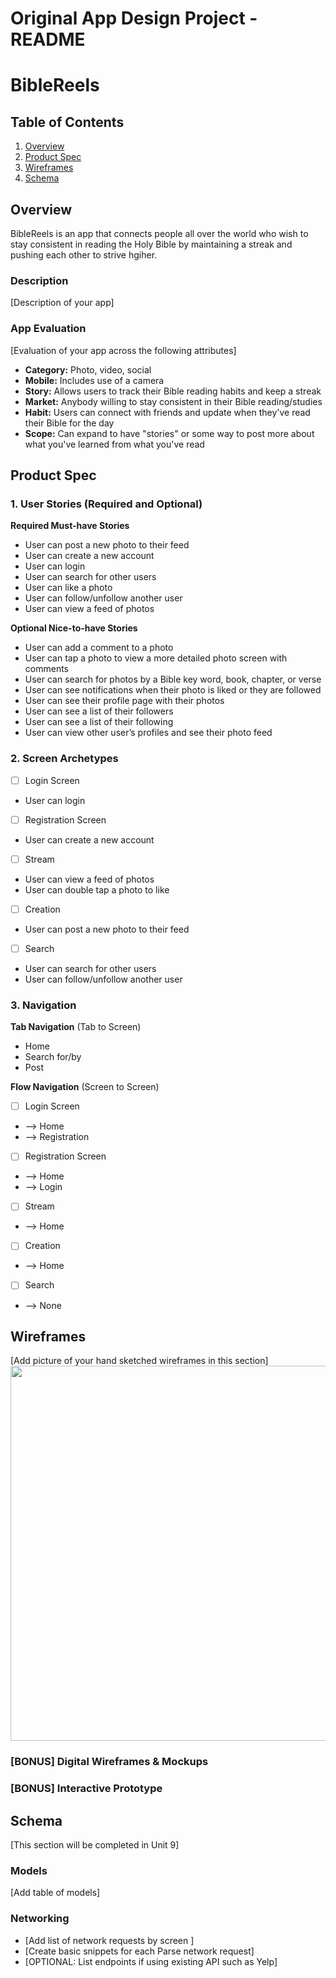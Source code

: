 Original App Design Project - README
===

# BibleReels

## Table of Contents

1. [Overview](#Overview)
2. [Product Spec](#Product-Spec)
3. [Wireframes](#Wireframes)
4. [Schema](#Schema)

## Overview
BibleReels is an app that connects people all over the world who wish to stay consistent in reading the Holy Bible by maintaining a streak and pushing each other to strive hgiher. 

### Description

[Description of your app]

### App Evaluation

[Evaluation of your app across the following attributes]
- **Category:** Photo, video, social
- **Mobile:** Includes use of a camera
- **Story:**  Allows users to track their Bible reading habits and keep a streak
- **Market:** Anybody willing to stay consistent in their Bible reading/studies
- **Habit:**  Users can connect with friends and update when they've read their Bible for the day
- **Scope:** Can expand to have "stories" or some way to post more about what you've learned from what you've read

## Product Spec

### 1. User Stories (Required and Optional)

**Required Must-have Stories**

* User can post a new photo to their feed
* User can create a new account
* User can login
* User can search for other users
* User can like a photo
* User can follow/unfollow another user
* User can view a feed of photos

**Optional Nice-to-have Stories**

* User can add a comment to a photo
* User can tap a photo to view a more detailed photo screen with comments
* User can search for photos by a Bible key word, book, chapter, or verse
* User can see notifications when their photo is liked or they are followed
* User can see their profile page with their photos
* User can see a list of their followers
* User can see a list of their following
* User can view other user’s profiles and see their photo feed

### 2. Screen Archetypes

- [ ] Login Screen
* User can login

- [ ] Registration Screen
* User can create a new account

- [ ] Stream
* User can view a feed of photos
* User can double tap a photo to like

- [ ] Creation
* User can post a new photo to their feed

- [ ] Search
* User can search for other users
* User can follow/unfollow another user

### 3. Navigation

**Tab Navigation** (Tab to Screen)

* Home
* Search for/by
* Post

**Flow Navigation** (Screen to Screen)

- [ ] Login Screen
* --> Home
* --> Registration

- [ ] Registration Screen
* --> Home
* --> Login

- [ ] Stream
* --> Home

- [ ] Creation
* --> Home

- [ ] Search
* --> None

## Wireframes

[Add picture of your hand sketched wireframes in this section]
<img src="YOUR_WIREFRAME_IMAGE_URL" width=600>

### [BONUS] Digital Wireframes & Mockups

### [BONUS] Interactive Prototype

## Schema 

[This section will be completed in Unit 9]

### Models

[Add table of models]

### Networking

- [Add list of network requests by screen ]
- [Create basic snippets for each Parse network request]
- [OPTIONAL: List endpoints if using existing API such as Yelp]
